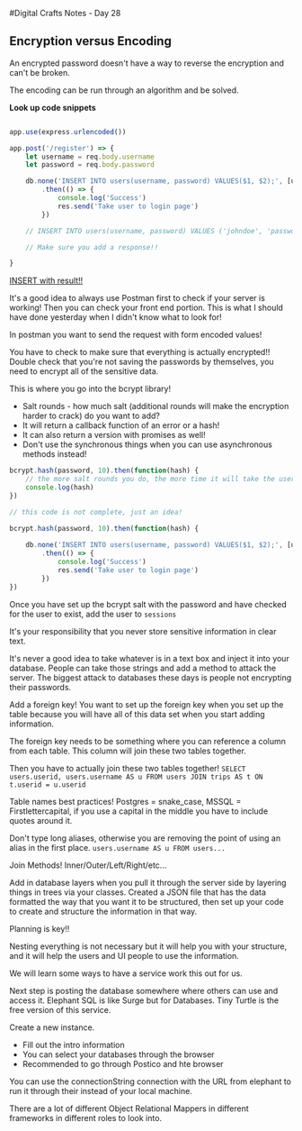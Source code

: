 #Digital Crafts Notes - Day 28

## Encryption versus Encoding

An encrypted password doesn't have a way to reverse the encryption and can't be broken. 

The encoding can be run through an algorithm and be solved.

**Look up code snippets**

```js

app.use(express.urlencoded())

app.post('/register') => {
    let username = req.body.username
    let password = req.body.password

    db.none('INSERT INTO users(username, password) VALUES($1, $2);', [username, password])
        .then(() => {
            console.log('Success')
            res.send('Take user to login page')
        })

    // INSERT INTO users(username, password) VALUES ('johndoe', 'password');

    // Make sure you add a response!!

}

```

[INSERT with result!!]()

It's a good idea to always use Postman first to check if your server is working! Then you can check your front end portion. This is what I should have done yesterday when I didn't know what to look for!

In postman you want to send the request with form encoded values!

You have to check to make sure that everything is actually encrypted!! Double check that you're not saving the passwords by themselves, you need to encrypt all of the sensitive data.

This is where you go into the bcrypt library!
* Salt rounds - how much salt (additional rounds will make the encryption harder to crack) do you want to add?
* It will return a callback function of an error or a hash!
* It can also return a version with promises as well!
* Don't use the synchronous things when you can use asynchronous methods instead!

```js
bcrypt.hash(password, 10).then(function(hash) {
    // the more salt rounds you do, the more time it will take the user to load up the information
    console.log(hash)
})
```

```js
// this code is not complete, just an idea!

bcrypt.hash(password, 10).then(function(hash) {
   
    db.none('INSERT INTO users(username, password) VALUES($1, $2);', [username, password])
        .then(() => {
            console.log('Success')
            res.send('Take user to login page')
        })
})
```

Once you have set up the bcrypt salt with the password and have checked for the user to exist, add the user to `sessions`

It's your responsibility that you never store sensitive information in clear text.

It's never a good idea to take whatever is in a text box and inject it into your database. People can take those strings and add a method to attack the server. The biggest attack to databases these days is people not encrypting their passwords.

Add a foreign key! You want to set up the foreign key when you set up the table because you will have all of this data set when you start adding information.

The foreign key needs to be something where you can reference a column from each table. This column will join these two tables together.

Then you have to actually join these two tables together!
`SELECT users.userid, users.username AS u FROM users JOIN trips AS t ON t.userid = u.userid`

Table names best practices! Postgres = snake_case, MSSQL = Firstlettercapital, if you use a capital in the middle you have to include quotes around it.

Don't type long aliases, otherwise you are removing the point of using an alias in the first place. `users.username AS u FROM users...`

Join Methods! Inner/Outer/Left/Right/etc...

Add in database layers when you pull it through the server side by layering things in trees via your classes. Created a JSON file that has the data formatted the way that you want it to be structured, then set up your code to create and structure the information in that way.

Planning is key!!

Nesting everything is not necessary but it will help you with your structure, and it will help the users and UI people to use the information.

We will learn some ways to have a service work this out for us.

Next step is posting the database somewhere where others can use and access it. Elephant SQL is like Surge but for Databases. Tiny Turtle is the free version of this service.

Create a new instance.
* Fill out the intro information
* You can select your databases through the browser
* Recommended to go through Postico and hte browser

You can use the connectionString connection with the URL from elephant to run it through their instead of your local machine.

There are a lot of different Object Relational Mappers in different frameworks in different roles to look into.
